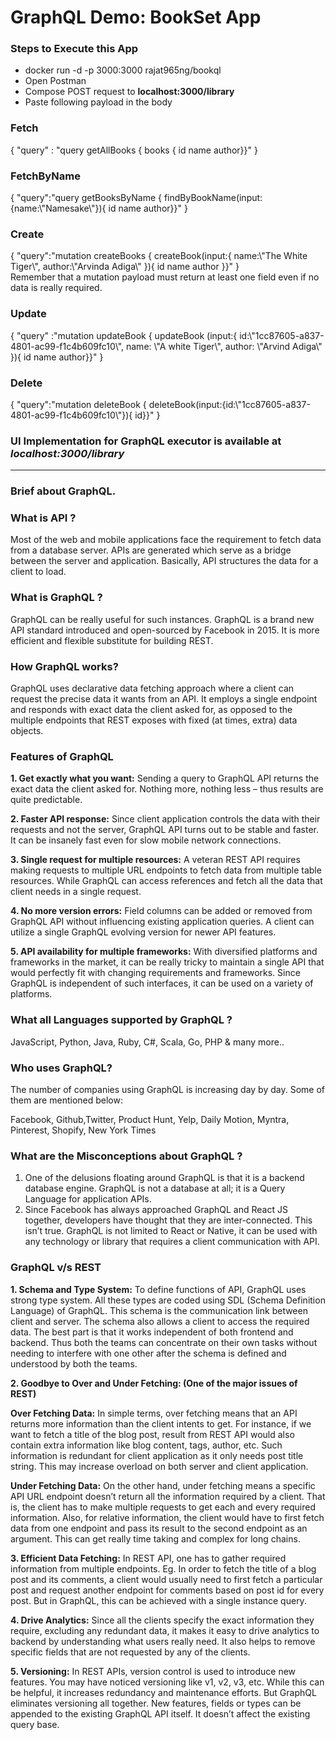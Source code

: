 <h1>GraphQL Demo: BookSet App</h1>



<h3>Steps to Execute this App</h3>
<ul>
<li>docker run -d -p 3000:3000 rajat965ng/bookql</li>
<li>Open Postman</li>
<li>Compose POST request to <b>localhost:3000/library</b></li>
<li>Paste following payload in the body</li>
</ul>

<p>

<h3>Fetch</h3>
<p>
{
    "query" : "query getAllBooks { books {    id    name    author}}"
}
</p>
<h3>FetchByName</h3>
<p>
{
	"query":"query getBooksByName {  findByBookName(input:{name:\"Namesake\"}){    id    name    author}}"
}
</p>
<h3>Create</h3>
<p>
{
	"query":"mutation createBooks {  createBook(input:{  name:\"The White Tiger\",  author:\"Arvinda Adiga\" }){    id    name    author }}"
}
<br>
Remember that a mutation payload must return at least one field even if no data is really required.

</p>	


<h3>Update</h3>
<p>
{
	"query" :"mutation updateBook {  updateBook (input:{  id:\"1cc87605-a837-4801-ac99-f1c4b609fc10\", name: \"A white Tiger\", author: \"Arvind Adiga\" }){    id  name  author}}"
}
</p>


<h3>Delete</h3>
<p>
{
	"query":"mutation deleteBook {  deleteBook(input:{id:\"1cc87605-a837-4801-ac99-f1c4b609fc10\"}){    id}}"
}
<p>

</p>


<h3>UI Implementation for GraphQL executor is available at <i>localhost:3000/library</i></h3>

<hr>

<p>
<h3>Brief about GraphQL.</h3>
 
<h3>What is API ?</h3>
 
Most of the web and mobile applications face the requirement to fetch data from a database server. APIs are generated which serve as a bridge between the server and application. Basically, API structures the data for a client to load.
 
<h3>What is GraphQL ?</h3>
 
GraphQL can be really useful for such instances. GraphQL is a brand new API standard introduced and open-sourced by Facebook in 2015. It is more efficient and flexible substitute for building REST.
 
 
<h3>How GraphQL works?</h3>
 
GraphQL uses declarative data fetching approach where a client can request the precise data it wants from an API. It employs a single endpoint and responds with exact data the client asked for, as opposed to the multiple endpoints that REST exposes with fixed (at times, extra) data objects.
 
 
<h3>Features of GraphQL</h3>
 
<b>1. Get exactly what you want:</b>
                Sending a query to GraphQL API returns the exact data the client asked for. Nothing more, nothing less – thus results are quite predictable.
 
<b>2. Faster API response:</b>
                Since client application controls the data with their requests and not the server, GraphQL API turns out to be stable and faster. It can be insanely fast even for slow mobile network connections.
 
<b>3. Single request for multiple resources:</b>
                A veteran REST API requires making requests to multiple URL endpoints to fetch data from multiple table resources. While GraphQL can access references and fetch all the data that client needs in a single request.
 
<b>4. No more version errors:</b>
                Field columns can be added or removed from GraphQL API without influencing existing application queries. A client can utilize a single GraphQL evolving version for newer API features.
 
<b>5. API availability for multiple frameworks:</b>
                With diversified platforms and frameworks in the market, it can be really tricky to maintain a single API that would perfectly fit with changing requirements and frameworks. Since GraphQL is independent of such interfaces, it can be used on a variety of platforms.
 
<h3>What all Languages supported by GraphQL ?</h3>
 
JavaScript, Python, Java, Ruby, C#, Scala, Go, PHP & many more..
 
<h3>Who uses GraphQL?</h3>
The number of companies using GraphQL is increasing day by day. Some of them are mentioned below:
 
Facebook, Github,Twitter, Product Hunt, Yelp, Daily Motion, Myntra, Pinterest, Shopify, New York Times
 
<h3>What are the Misconceptions about GraphQL ?</h3>
 
1. One of the delusions floating around GraphQL is that it is a backend database engine. GraphQL is not a database at all; it is a Query Language for application APIs.
2. Since Facebook has always approached GraphQL and React JS together, developers have thought that they are inter-connected. This isn’t true. GraphQL is not limited to React or Native, it can be used with any technology or library that requires a client communication with API.
 
 
<h3>GraphQL v/s REST</h3>
 
<b>1. Schema and Type System:</b>
To define functions of API, GraphQL uses strong type system. All these types are coded using SDL (Schema Definition Language) of GraphQL. This schema is the communication link between client and server. The schema also allows a client to access the required data. The best part is that it works independent of both frontend and backend. Thus both the teams can concentrate on their own tasks without needing to interfere with one other after the schema is defined and understood by both the teams.
 
<b>2. Goodbye to Over and Under Fetching: (One of the major issues of REST)</b>
 
<b>Over Fetching Data:</b>
In simple terms, over fetching means that an API returns more information than the client intents to get. For instance, if we want to fetch a title of the blog post, result from REST API would also contain extra information like blog content, tags, author, etc. Such information is redundant for client application as it only needs post title string. This may increase overload on both server and client application.
 
<b>Under Fetching Data:</b>
On the other hand, under fetching means a specific API URL endpoint doesn’t return all the information required by a client. That is, the client has to make multiple requests to get each and every required information. Also, for relative information, the client would have to first fetch data from one endpoint and pass its result to the second endpoint as an argument. This can get really time taking and complex for long chains.
 
 
<b>3. Efficient Data Fetching:</b>
In REST API, one has to gather required information from multiple endpoints.
Eg. In order to fetch the title of a blog post and its comments, a client would usually need to first fetch a particular post and request another endpoint for comments based on post id for every post. But in GraphQL, this can be achieved with a single instance query.
 
<b>4. Drive Analytics:</b>
Since all the clients specify the exact information they require, excluding any redundant data, it makes it easy to drive analytics to backend by understanding what users really need. It also helps to remove specific fields that are not requested by any of the clients.
 
 
<b>5. Versioning:</b>
In REST APIs, version control is used to introduce new features. You may have noticed versioning like v1, v2, v3, etc. While this can be helpful, it increases redundancy and maintenance efforts. But GraphQL eliminates versioning all together. New features, fields or types can be appended to the existing GraphQL API itself. It doesn’t affect the existing query base.
</p>